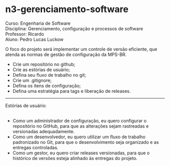 # n3-gerenciamento-software
Curso: Engenharia de Software <br/>
Disciplina: Gerenciamento, configuração e processos de software <br/>
Professor: Ricardo <br/>
Aluno: Pedro Lucas Luckow <br/>

O foco do projeto será implementar um controle de versão eficiente, que atenda as normas de gestão de configuração da MPS-BR.
<ul>
  <li>Crie um repositório no github;</li>
  <li>Crie as estórias de usuário;</li>
  <li>Defina seu fluxo de trabalho no git;</li>
  <li>Crie um .gitignore;</li>
  <li>Defina os itens de configuração;</li>
  <li>Defina uma estratégia para tags e liberação de releases.</li>
</ul>

<hr/>
Estórias de usuário: 
<br/>
<br/>
<ul>
  <li>Como um administrador de configuração, eu quero configurar o repositório no GitHub, para que as alterações sejam rastreadas e versionadas adequadamente.<br/></li>
  <li>Como um desenvolvedor, eu quero utilizar um fluxo de trabalho padronizado no Git, para que o desenvolvimento seja organizado e as entregas controladas.</li>
  <li>Como um gestor, eu quero criar releases versionadas, para que o histórico de versões esteja alinhado às entregas do projeto.</li>
</ul>
